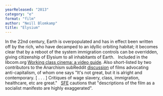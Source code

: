 ```yaml
---
yearReleased: "2013"
category: "e"
format: "film"
author: "Neill Blomkamp"
title: "Elysium"
---
```

In the 22nd century, Earth is overpopulated and has in  effect been written off by the rich, who have decamped to an idyllic orbiting  habitat; it becomes clear that by a reboot of the system immigration controls  can be overridden, giving citizenship of Elysium to all inhabitants of Earth.
 
Included in the libcom.org <a href="https://libcom.org/library/working-class-cinema-video-guide">Working  class cinema: a video guide</a>. Also short-listed by two contributors to the  Anarchism subReddit <a href="https://www.reddit.com/r/Anarchism/comments/2a2r93/can_we_compile_a_list_of_the_top_films_advocating/"> discussion</a> of films advocating anti-capitalism, of whom one says "It's not  great, but it is alright and contemporary. [ . . . ] Critiques of wage slavery,  class, immigration, healthcare, etc are great." 
 
<a href="http://www.sf-encyclopedia.com/entry/elysium">SFE</a>  cautions that "descriptions of the film as a socialist manifesto are highly  exaggerated".
 
